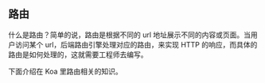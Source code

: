 
## 路由
什么是路由？简单的说，路由是根据不同的 url 地址展示不同的内容或页面。当用户访问某个 url，后端路由引擎处理对应的路由，来实现 HTTP 的响应，而具体的路由是如何处理的，这就需要工程师去编写。

下面介绍在 Koa 里路由相关的知识。
